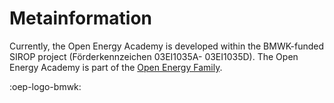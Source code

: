 # Metainformation
Currently, the Open Energy Academy is developed within the BMWK-funded SIROP project (Förderkennzeichen 03EI1035A- 03EI1035D).
The Open Energy Academy is part of the [Open Energy Family](https://openenergy-platform.org/about/). 

:oep-logo-bmwk: